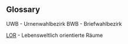 ## Glossary

UWB - Urnenwahlbezirk
BWB - Briefwahlbezirk

[LOR](https://www.berlin.de/sen/sbw/stadtdaten/stadtwissen/sozialraumorientierte-planungsgrundlagen/lebensweltlich-orientierte-raeume/) - Lebensweltlich orientierte Räume
